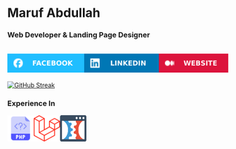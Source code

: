 # Maruf Abdullah

### Web Developer & Landing Page Designer

<br>

<div style="display: flex;">
    <a href="https://facebook.com/marufcsediuweb/" target="_blank"><img src="assets/FACEBOOK.svg" alt="Facebook"></a>
    <a href="https://www.linkedin.com/in/helloomaruf/" target="_blank"><img src="assets/LINKEDIN.svg" alt="LinkedIn"></a>
    <a href="https://buymeacoffee.com/helloomaruf/extras" target="_blank"><img src="assets/WEBSITE.svg" alt="Website"></a>
</div>
</br>
<a href="https://git.io/streak-stats"><img src="https://streak-stats.demolab.com?user=helloomaruf&theme=gruvbox&card_width=600&card_height=210" alt="GitHub Streak" /></a>

### Experience In

<div style="display: flex;">
    <img src="assets/tech/php.png" alt="PHP" height="60px" width="60px">
    <img src="assets/tech/laravel-2.svg" alt="Laravel" height="60px" width="60px">
    <img src="assets/tech/click-funnels.svg" alt="ClickFunnels" height="60px" width="60px">
</div>
